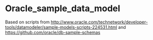 # Oracle_sample_data_model

Based on scripts from
http://www.oracle.com/technetwork/developer-tools/datamodeler/sample-models-scripts-224531.html
and 
https://github.com/oracle/db-sample-schemas

